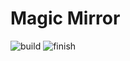 # Magic Mirror

![build](https://raw.githubusercontent.com/Wolfy7/magic_mirror/master/images/20170802_160453.jpg)
![finish](https://github.com/Wolfy7/magic_mirror/blob/master/images/20170802_172842.jpg)
